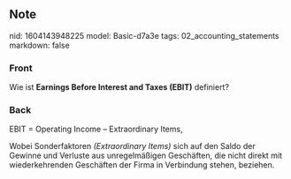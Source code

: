 ## Note
nid: 1604143948225
model: Basic-d7a3e
tags: 02_accounting_statements
markdown: false

### Front
<p>Wie ist <b>Earnings Before Interest and Taxes (EBIT)</b>
definiert?

### Back
<p>EBIT = Operating Income – Extraordinary Items,
<p>Wobei Sonderfaktoren <i>(Extraordinary Items)</i> sich auf den
Saldo der Gewinne und Verluste aus unregelmäßigen Geschäften, die
nicht direkt mit wiederkehrenden Geschäften der Firma in Verbindung
stehen, beziehen.
